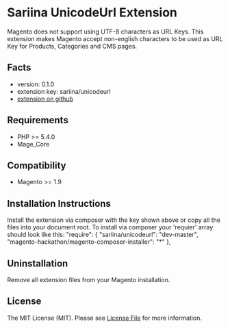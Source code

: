 Sariina UnicodeUrl Extension
=====================
Magento does not support using UTF-8 characters as URL Keys. This extension makes Magento accept non-english characters to be used as URL Key for Products, Categories and CMS pages.

Facts
-----
- version: 0.1.0
- extension key: sariina/unicodeurl
- [extension on github](https://github.com/sariina/sariina_unicodeurl)


Requirements
------------
- PHP >= 5.4.0
- Mage_Core

Compatibility
-------------
- Magento >= 1.9

Installation Instructions
-------------------------
Install the extension via composer with the key shown above or copy all the files into your document root.
To install via composer your 'requier' array should look like this:
	"require": {
		"sariina/unicodeurl": "dev-master",
		"magento-hackathon/magento-composer-installer": "*"
	},

Uninstallation
--------------
Remove all extension files from your Magento installation.

License
---------
The MIT License (MIT). Please see [License File](LICENSE) for more information.

